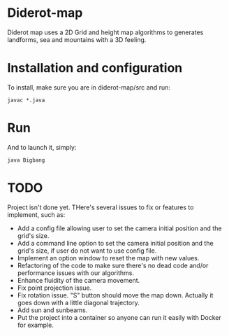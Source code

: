 # Diderot-map
Diderot map uses a 2D Grid and height map algorithms to generates landforms, sea and mountains with a 3D feeling.

# Installation and configuration
To install, make sure you are in diderot-map/src and run:
```
javac *.java
```

# Run
And to launch it, simply:
```
java Bigbang
```

# TODO
Project isn't done yet. THere's several issues to fix or features to implement, such as:

- Add a config file allowing user to set the camera initial position and the grid's size.
- Add a command line option to set the camera initial position and the grid's size, if user do not want to use config file.
- Implement an option window to reset the map with new values.
- Refactoring of the code to make sure there's no dead code and/or performance issues with our algorithms.
- Enhance fluidity of the camera movement.
- Fix point projection issue. 
- Fix rotation issue. "S" button should move the map down. Actually it goes down with a little diagonal trajectory.
- Add sun and sunbeams.
- Put the project into a container so anyone can run it easily with Docker for example.

